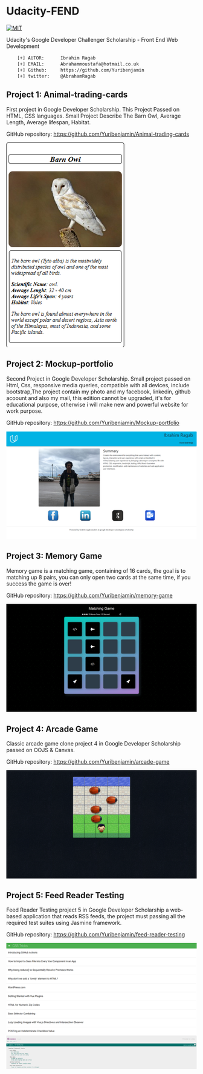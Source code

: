 # Udacity-FEND
[![MIT](https://img.shields.io/badge/license-MIT-blue.svg)](https://github.com/Yuribenjamin/Udacity-FEND/blob/master/LICENSE)

Udacity's Google Developer Challenger Scholarship - Front End Web Development

```
    [+] AUTOR:      Ibrahim Ragab
    [+] EMAIL:      Abrahammoustafa@hotmail.co.uk
    [+] Github:     https://github.com/Yuribenjamin
    [+] twitter:    @AbrahamRagab

```

## Project 1: Animal-trading-cards

First project in Google Developer Scholarship. This Project Passed on HTML, CSS languages. Small Project Describe The Barn Owl, Average Length, Average lifespan, Habitat.

GitHub repository: https://github.com/Yuribenjamin/Animal-trading-cards

![1-Animal-Trading-Cards](./img/1-Animal-Trading-Cards.png)


## Project 2: Mockup-portfolio

Second Project in Google Developer Scholarship. Small project passed on Html, Css, responsive media queries, compatible with all devices, include bootstrap,The project contain my photo and my facebook, linkedin, github acoount and also my mail, this edition cannot be upgraded, it's for educational purpose, otherwise i will make new and powerful website for work purpose.

GitHub repository: https://github.com/Yuribenjamin/Mockup-portfolio

![2-Mockup](./img/2-Mockup.png)


## Project 3: Memory Game

Memory game is a matching game, containing of 16 cards, the goal is to matching up 8 pairs, you can only open two cards at the same time, if you success the game is over!

GitHub repository: https://github.com/Yuribenjamin/memory-game

![3-Matching-Game](./img/3-Matching-Game.png)


## Project 4: Arcade Game

Classic arcade game clone project 4 in Google Developer Scholarship passed on OOJS & Canvas.

GitHub repository: https://github.com/Yuribenjamin/arcade-game

![4-Effective-JavaScript-Frogger](./img/4-Effective-JavaScript-Frogger.png)


## Project 5: Feed Reader Testing

Feed Reader Testing project 5 in Google Developer Scholarship a web-based application that reads RSS feeds, the project must passing all the required test suites using Jasmine framework.

GitHub repository: https://github.com/Yuribenjamin/feed-reader-testing

![5-Feed-Reader-Testing](./img/5-Feed-Reader-Testing.png)


